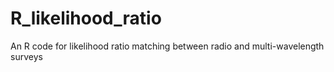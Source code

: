 # R_likelihood_ratio
An R code for likelihood ratio matching between radio and multi-wavelength surveys
